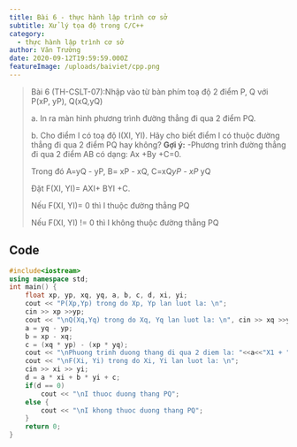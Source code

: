 ```yaml
---
title: Bài 6 - thực hành lập trình cơ sở
subtitle: Xử lý tọa độ trong C/C++
category:
  - thực hành lập trình cơ sở
author: Văn Trường
date: 2020-09-12T19:59:59.000Z
featureImage: /uploads/baiviet/cpp.png
---
```


> Bài 6 (TH-CSLT-07):Nhập vào từ bàn phím toạ độ 2 điểm P, Q với P(xP, yP), Q(xQ,yQ)
>
>a. In ra màn hình phương trình đường thẳng đi qua 2 điểm PQ.
>
>b. Cho điểm I có toạ độ I(XI, YI). Hãy cho biết điểm I có thuộc đường thẳng đi
>qua 2 điểm PQ hay không?
>**Gợi ý:**
>-Phương trình đường thẳng đi qua 2 điểm AB có dạng: Ax +By +C=0.
>
>Trong đó A=yQ - yP,  B= xP - xQ, C=xQ*yP - xP* yQ
>
>Đặt F(XI, YI)= AXI+ BYI +C.
>
>Nếu F(XI, YI)= 0 thì I thuộc đường thẳng PQ
>
>Nếu F(XI, YI) != 0 thì I không thuộc đường thẳng PQ


## Code  
```c++
#include<iostream>
using namespace std;
int main() {
    float xp, yp, xq, yq, a, b, c, d, xi, yi;
    cout << "P(Xp,Yp) trong do Xp, Yp lan luot la: \n";
    cin >> xp >>yp;
    cout << "\nQ(Xq,Yq) trong do Xq, Yq lan luot la: \n", cin >> xq >>yq;
    a = yq - yp;
    b = xp - xq;
    c = (xq * yp) - (xp * yq);
    cout << "\nPhuong trinh duong thang di qua 2 diem la: "<<a<<"X1 + "<<b<<"Y1 + "<<c<<" = 0";
    cout << "\nF(Xi, Yi) trong do Xi, Yi lan luot la: \n";
    cin >> xi >> yi;
    d = a * xi + b * yi + c;
    if(d == 0)
        cout << "\nI thuoc duong thang PQ";
    else {
        cout << "\nI khong thuoc duong thang PQ";
    }
	return 0;
}
```